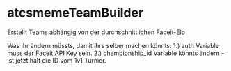 ﻿# atcsmemeTeamBuilder

Erstellt Teams abhängig von der durchschnittlichen Faceit-Elo

Was ihr ändern müssts, damit ihrs selber machen könnts:
1.) auth Variable muss der Faceit API Key sein.
2.) championship_id Variable könnts ändern - ist jetzt halt die ID vom 1v1 Turnier. 
